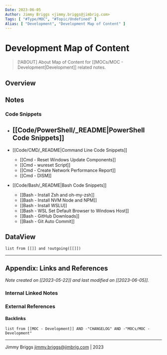 ```yaml
---
Date: 2023-06-05
Author: Jimmy Briggs <jimmy.briggs@jimbrig.com>
Tags: [ "#Type/MOC", "#Topic/Undefined" ]
Alias: [ "Development", "Development Map of Content" ]
---
```


# Development Map of Content

> [!ABOUT] About
> Map of Content for [[MOCs/MOC - Development|Development]] related notes.

## Overview


## Notes

### Code Snippets

- [[Code/PowerShell/_README|PowerShell Code Snippets]]
	- 
- [[Code/CMD/_README|Command Line Code Snippets]]
	- [[Cmd - Reset Windows Update Components]]
	- [[Cmd - wureset Script]]
	- [[Cmd - Create Network Performance Report]]
	- [[Cmd - DISM]]

- [[Code/Bash/_README|Bash Code Snippets]]
	- [[Bash - Install Zsh and oh-my-zsh]]
	- [[Bash - Install NVM Node and NPM]]
	- [[Bash - Install WSLU]]
	- [[Bash - WSL Set Default Browser to Windows Host]]
	- [[Bash - GitHub Downloads]]
	- [[Bash - Git Auto Commit]]

## DataView

```dataview
list from [[]] and !outgoing([[]]) 
```

***

## Appendix: Links and References

*Note created on [[2023-05-22]] and last modified on [[2023-06-05]].*

### Internal Linked Notes

### External References

#### Backlinks

```dataview
list from [[MOC - Development]] AND -"CHANGELOG" AND -"MOCs/MOC - Development"
```


***

Jimmy Briggs <jimmy.briggs@jimbrig.com> | 2023